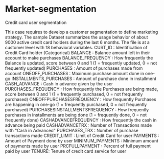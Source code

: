 # Market-segmentation
Credit card user segmentation


This case requires to develop a customer segmentation to define marketing strategy. The sample Dataset summarizes the usage behavior of about 9000 active credit card holders during the last 6 months. The file is at a customer level with 18 behavioral variables.
CUST_ID : Identification of Credit Card holder (Categorical)
BALANCE : Balance amount left in their account to make purchases
BALANCE_FREQUENCY : How frequently the Balance is updated, score between 0 and 1 (1 = frequently updated, 0 = not frequently updated)
PURCHASES : Amount of purchases made from account
ONEOFF_PURCHASES : Maximum purchase amount done in one-go
INSTALLMENTS_PURCHASES : Amount of purchase done in installment
CASH_ADVANCE : Cash in advance given by the user
PURCHASES_FREQUENCY : How frequently the Purchases are being made, score between 0 and 1 (1 = frequently purchased, 0 = not frequently purchased)
ONEOFFPURCHASESFREQUENCY : How frequently Purchases are happening in one-go (1 = frequently purchased, 0 = not frequently purchased)
PURCHASESINSTALLMENTSFREQUENCY : How frequently purchases in installments are being done (1 = frequently done, 0 = not frequently done)
CASHADVANCEFREQUENCY : How frequently the cash in advance being paid
CASHADVANCETRX : Number of Transactions made with "Cash in Advanced"
PURCHASES_TRX : Number of purchase transactions made
CREDIT_LIMIT : Limit of Credit Card for user PAYMENTS : Amount of Payment done by user
MINIMUM_PAYMENTS : Minimum amount of payments made by user
PRCFULLPAYMENT : Percent of full payment paid by user
TENURE: Tenure of credit card service for user
